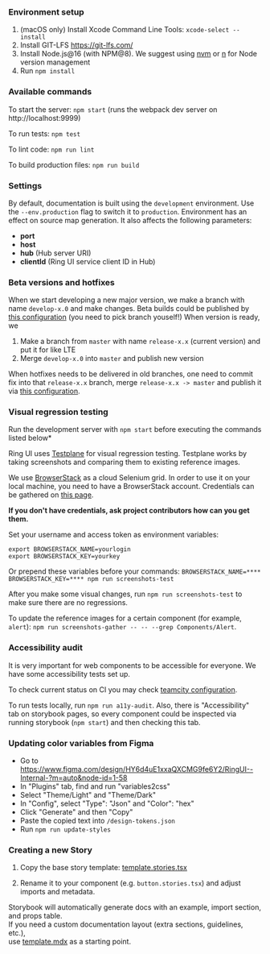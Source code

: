 ### Environment setup

1. (macOS only) Install Xcode Command Line Tools: `xcode-select --install`
2. Install GIT-LFS https://git-lfs.com/
3. Install Node.js@16 (with NPM@8). We suggest using [nvm](https://github.com/nvm-sh/nvm) or [n](https://github.com/tj/n) for Node version management
4. Run `npm install`

### Available commands

To start the server: `npm start` (runs the webpack dev server on http://localhost:9999)

To run tests: `npm test`

To lint code: `npm run lint`

To build production files: `npm run build`

### Settings

By default, documentation is built using the `development` environment. Use the `--env.production` flag to switch it to `production`. Environment has an effect on source map generation. It also affects the following parameters:

 * **port**
 * **host**
 * **hub** (Hub server URI)
 * **clientId** (Ring UI service client ID in Hub)

### Beta versions and hotfixes

When we start developing a new major version, we make a branch with name `develop-x.0` and make changes. 
Beta builds could be published by [this configuration](https://teamcity.jetbrains.com/buildConfiguration/JetBrainsUi_RingUi_PublishNext?mode=builds) (you need to pick branch youself!)
When version is ready, we
1. Make a branch from `master` with name `release-x.x` (current version) and put it for like LTE
2. Merge `develop-x.0` into `master` and publish new version

When hotfixes needs to be delivered in old branches, one need to commit fix into that `release-x.x` branch, 
merge `release-x.x -> master` and publish it 
via [this configuration](https://teamcity.jetbrains.com/buildConfiguration/JetBrainsUi_RingUi_PublishHotfixRelease?mode=builds).


### Visual regression testing

Run the development server with `npm start` before executing the commands listed below*

Ring UI uses [Testplane](https://github.com/gemini-testing/testplane) for visual regression testing. Testplane works by taking screenshots and comparing them to existing reference images. 

We use [BrowserStack](https://www.browserstack.com/) as a cloud Selenium grid. In order to use it on your local machine, you need to have a BrowserStack account. 
Credentials can be gathered on [this page](https://www.browserstack.com/accounts/settings).

**If you don't have credentials, ask project contributors how can you get them.**

Set your username and access token as environment variables:
```
export BROWSERSTACK_NAME=yourlogin
export BROWSERSTACK_KEY=yourkey
```
 
 Or prepend these variables before your commands:
 `BROWSERSTACK_NAME=**** BROWSERSTACK_KEY=**** npm run screenshots-test`

After you make some visual changes, run `npm run screenshots-test` to make sure there are no regressions.

To update the reference images for a certain component (for example, `alert`):
`npm run screenshots-gather -- -- --grep Components/Alert`.

### Accessibility audit

It is very important for web components to be accessible for everyone. We have some accessibility tests set up.

To check current status on CI you may check [teamcity configuration](https://teamcity.jetbrains.com/buildConfiguration/JetBrainsUi_RingUi_A11yAudit).

To run tests locally, run `npm run a11y-audit`. Also, there is "Accessibility" tab on storybook pages, 
so every component could be inspected via running storybook (`npm start`) and then checking this tab.

### Updating color variables from Figma

- Go to https://www.figma.com/design/HY6d4uE1xxaQXCMG9fe6Y2/RingUI--Internal-?m=auto&node-id=1-58
- In "Plugins" tab, find and run "variables2css"
- Select "Theme/Light" and "Theme/Dark"
- In "Config", select "Type": "Json" and "Color": "hex"
- Click "Generate" and then "Copy"
- Paste the copied text into `/design-tokens.json`
- Run `npm run update-styles`

### Creating a new Story

1. Copy the base story template: [template.stories.tsx](.storybook/template/template.stories.tsx)

2. Rename it to your component (e.g. `button.stories.tsx`) and adjust imports and metadata.

Storybook will automatically generate docs with an example, import section, and props table.  
If you need a custom documentation layout (extra sections, guidelines, etc.),  
use [template.mdx](.storybook/template/template.mdx) as a starting point.



